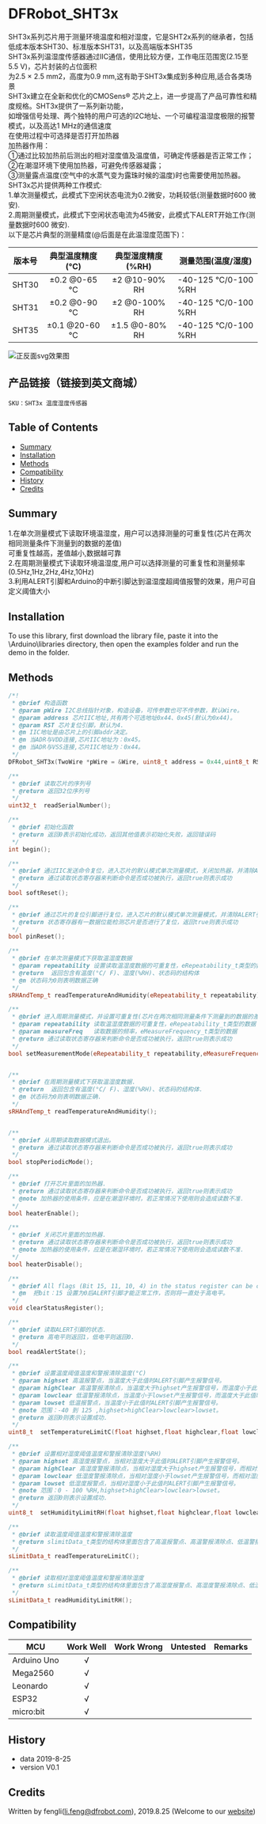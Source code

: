 # DFRobot_SHT3x
SHT3x系列芯片用于测量环境温度和相对湿度，它是SHT2x系列的继承者，包括低成本版本SHT30、标准版本SHT31，以及高端版本SHT35<br>
SHT3x系列温湿度传感器通过IIC通信，使用比较方便，工作电压范围宽(2.15至5.5 V)，芯片封装的占位面积<br>
为2.5 × 2.5 mm2，高度为0.9 mm,这有助于SHT3x集成到多种应用,适合各类场景<br>
SHT3x建立在全新和优化的CMOSens® 芯片之上，进一步提高了产品可靠性和精度规格。SHT3x提供了一系列新功能，<br>
如增强信号处理、两个独特的用户可选的I2C地址、一个可编程温湿度极限的报警模式，以及高达1 MHz的通信速度<br>
在使用过程中可选择是否打开加热器<br>
     加热器作用：<br>
       ①通过比较加热前后测出的相对湿度值及温度值，可确定传感器是否正常工作；<br>
       ②在潮湿环境下使用加热器，可避免传感器凝露；<br>
       ③测量露点温度(空气中的水蒸气变为露珠时候的温度)时也需要使用加热器。<br>
SHT3x芯片提供两种工作模式:<br>
1.单次测量模式，此模式下空闲状态电流为0.2微安，功耗较低(测量数据时600 微安).<br>
2.周期测量模式，此模式下空闲状态电流为45微安，此模式下ALERT开始工作(测量数据时600 微安).<br>
以下是芯片典型的测量精度(@后面是在此温湿度范围下)：<br>

版本号               | 典型温度精度 (°C)    | 典型湿度精度 (%RH)  | 测量范围(温度/湿度)
--------------------| :-------------------: | :---------------------: | -----
SHT30        |    ±0.2 @0-65 °C |        ±2 @10-90% RH     |     -40-125 °C/0-100 %RH 
SHT31       |     ±0.2  @0-90 °C   |        ±2 @0-100% RH     |  -40-125 °C/0-100 %RH 
SHT35       |     ±0.1  @20-60 °C  |          ±1.5 @0-80% RH  |  -40-125 °C/0-100 %RH 

![正反面svg效果图](https://github.com/ouki-wang/DFRobot_Sensor/raw/master/resources/images/SEN0245svg1.png)

## 产品链接（链接到英文商城）
    SKU：SHT3x 温度湿度传感器
   
## Table of Contents

* [Summary](#summary)
* [Installation](#installation)
* [Methods](#methods)
* [Compatibility](#compatibility)
* [History](#history)
* [Credits](#credits)

## Summary

   1.在单次测量模式下读取环境温湿度，用户可以选择测量的可重复性(芯片在两次相同测量条件下测量到的数据的差值)<br>
     可重复性越高，差值越小,数据越可靠<br>
   2.在周期测量模式下读取环境温湿度,用户可以选择测量的可重复性和测量频率(0.5Hz,1Hz,2Hz,4Hz,10Hz)<br>
   3.利用ALERT引脚和Arduino的中断引脚达到温湿度超阈值报警的效果，用户可自定义阈值大小<br>
## Installation

To use this library, first download the library file, paste it into the \Arduino\libraries directory, then open the examples folder and run the demo in the folder.

## Methods

```C++
/*!
 * @brief 构造函数
 * @param pWire I2C总线指针对象，构造设备，可传参数也可不传参数，默认Wire。
 * @param address 芯片IIC地址,共有两个可选地址0x44、0x45(默认为0x44)。
 * @param RST 芯片复位引脚，默认为4.
 * @n IIC地址是由芯片上的引脚addr决定。
 * @n 当ADR与VDD连接,芯片IIC地址为：0x45。
 * @n 当ADR与VSS连接,芯片IIC地址为：0x44。
 */
DFRobot_SHT3x(TwoWire *pWire = &Wire, uint8_t address = 0x44,uint8_t RST = 4);

/**
 * @brief 读取芯片的序列号
 * @return 返回32位序列号
 */
uint32_t  readSerialNumber();

/**
 * @brief 初始化函数
 * @return 返回0表示初始化成功，返回其他值表示初始化失败，返回错误码
 */
int begin();

/**
 * @brief 通过IIC发送命令复位，进入芯片的默认模式单次测量模式，关闭加热器，并清除ALERT引脚的警报。
 * @return 通过读取状态寄存器来判断命令是否成功被执行，返回true则表示成功
 */
bool softReset();

/**
 * @brief 通过芯片的复位引脚进行复位，进入芯片的默认模式单次测量模式，并清除ALERT引脚的警报。
 * @return 状态寄存器有一数据位能检测芯片是否进行了复位，返回true则表示成功
 */
bool pinReset();

/**
 * @brief 在单次测量模式下获取温湿度数据
 * @param repeatability 设置读取温湿度数据的可重复性，eRepeatability_t类型的数据
 * @return  返回包含有温度(°C/ F)、湿度(%RH)、状态码的结构体
 * @n 状态码为0则表明数据正确
 */
sRHAndTemp_t readTemperatureAndHumidity(eRepeatability_t repeatability);

/**
 * @brief 进入周期测量模式，并设置可重复性(芯片在两次相同测量条件下测量到的数据的差值)、读取频率。
 * @param repeatability 读取温湿度数据的可重复性，eRepeatability_t类型的数据
 * @param measureFreq   读取数据的频率，eMeasureFrequency_t类型的数据
 * @return 通过读取状态寄存器来判断命令是否成功被执行，返回true则表示成功
 */
bool setMeasurementMode(eRepeatability_t repeatability,eMeasureFrequency_t measureFreq);


/**
 * @brief 在周期测量模式下获取温湿度数据.
 * @return  返回包含有温度(°C/ F)、湿度(%RH)、状态码的结构体.
 * @n 状态码为0则表明数据正确.
 */
sRHAndTemp_t readTemperatureAndHumidity();


/**
 * @brief 从周期读取数据模式退出。
 * @return 通过读取状态寄存器来判断命令是否成功被执行，返回true则表示成功
 */
bool stopPeriodicMode();

/**
 * @brief 打开芯片里面的加热器.
 * @return 通过读取状态寄存器来判断命令是否成功被执行，返回true则表示成功
 * @note 加热器的使用条件，应是在潮湿环境时，若正常情况下使用则会造成读数不准.
 */
bool heaterEnable();

/**
 * @brief 关闭芯片里面的加热器.
 * @return 通过读取状态寄存器来判断命令是否成功被执行，返回true则表示成功
 * @note 加热器的使用条件，应是在潮湿环境时，若正常情况下使用则会造成读数不准.
 */
bool heaterDisable();

/**
 * @brief All flags (Bit 15, 11, 10, 4) in the status register can be cleared (set to zero)
 * @n  把bit：15 设置为0后ALERT引脚才能正常工作，否则将一直处于高电平。
 */
void clearStatusRegister();

/**
 * @brief 读取ALERT引脚的状态.
 * @return 高电平则返回1，低电平则返回0.
 */
bool readAlertState();

/**
 * @brief 设置温度阈值温度和警报清除温度(°C)
 * @param highset 高温报警点，当温度大于此值时ALERT引脚产生报警信号。
 * @param highClear 高温警报清除点，当温度大于highset产生报警信号，而温度小于此值报警信号则被清除。
 * @param lowclear 低温警报清除点，当温度小于lowset产生报警信号，而温度大于此值时报警信号则被清除。
 * @param lowset 低温报警点，当温度小于此值时ALERT引脚产生报警信号。
 * @note 范围：-40 到 125 ,highset>highClear>lowclear>lowset。 
 * @return 返回0则表示设置成功.
 */
uint8_t  setTemperatureLimitC(float highset,float highclear,float lowclear, float lowset);

/**
 * @brief 设置相对湿度阈值温度和警报清除湿度(%RH)
 * @param highset 高湿度报警点，当相对湿度大于此值时ALERT引脚产生报警信号。
 * @param highClear 高湿度警报清除点，当相对湿度大于highset产生报警信号，而相对湿度小于此值报警信号则被清除。
 * @param lowclear 低湿度警报清除点，当相对湿度小于lowset产生报警信号，而相对湿度大于此值时报警信号则被清除。
 * @param lowset 低湿度报警点，当相对湿度小于此值时ALERT引脚产生报警信号。
 * @note 范围：0 - 100 %RH,highset>highClear>lowclear>lowset。
 * @return 返回0则表示设置成功.
 */
uint8_t  setHumidityLimitRH(float highset,float highclear,float lowclear, float lowset);

/**
 * @brief 读取温度阈值温度和警报清除温度
 * @return slimitData_t类型的结构体里面包含了高温报警点、高温警报清除点、低温警报清除点、低温报警点,状态码
 */
sLimitData_t readTemperatureLimitC();

/**
 * @brief 读取相对湿度阈值温度和警报清除湿度
 * @return sLimitData_t类型的结构体里面包含了高湿度报警点、高湿度警报清除点、低湿度警报清除点、低湿度报警点,状态码
 */
sLimitData_t readHumidityLimitRH();
```

## Compatibility

MCU                | Work Well    | Work Wrong   | Untested    | Remarks
------------------ | :----------: | :----------: | :---------: | -----
Arduino Uno        |      √       |              |             | 
Mega2560        |      √       |              |             | 
Leonardo        |      √       |              |             | 
ESP32        |      √       |              |             | 
micro:bit        |      √       |              |             | 


## History

- data 2019-8-25
- version V0.1


## Credits

Written by fengli(li.feng@dfrobot.com), 2019.8.25 (Welcome to our [website](https://www.dfrobot.com/))





